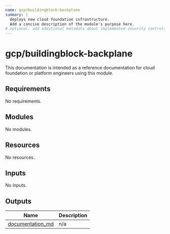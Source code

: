 ```yaml
---
name: gcp/buildingblock-backplane
summary: |
  deploys new cloud foundation infrastructure.
  Add a concise description of the module's purpose here.
# optional: add additional metadata about implemented security controls
---
```


# gcp/buildingblock-backplane

This documentation is intended as a reference documentation for cloud foundation or platform engineers using this module.

<!-- BEGIN_TF_DOCS -->
## Requirements

No requirements.

## Modules

No modules.

## Resources

No resources.

## Inputs

No inputs.

## Outputs

| Name | Description |
|------|-------------|
| <a name="output_documentation_md"></a> [documentation\_md](#output\_documentation\_md) | n/a |
<!-- END_TF_DOCS -->